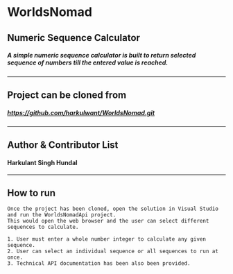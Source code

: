 # WorldsNomad 
## Numeric Sequence Calculator

##### A simple numeric sequence calculator is built to return selected sequence of numbers till the entered value is reached.
--------

## Project can be cloned from

##### https://github.com/harkulwant/WorldsNomad.git
--------

## Author & Contributor List
#### Harkulant Singh Hundal
--------


## How to run
```
Once the project has been cloned, open the solution in Visual Studio and run the WorldsNomadApi project.
This would open the web browser and the user can select different sequences to calculate.

1. User must enter a whole number integer to calculate any given sequence.
2. User can select an individual sequence or all sequences to run at once.
3. Technical API documentation has been also been provided.
```